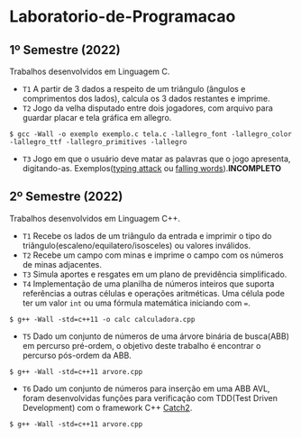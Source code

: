 # Laboratorio-de-Programacao

## 1º Semestre (2022)
Trabalhos desenvolvidos em Linguagem C.
- `T1` A partir de 3 dados a respeito de um triângulo (ângulos e comprimentos dos lados), calcula os 3 dados restantes e imprime.
- `T2` Jogo da velha disputado entre dois jogadores, com arquivo para guardar placar e tela gráfica em allegro.
```
$ gcc -Wall -o exemplo exemplo.c tela.c -lallegro_font -lallegro_color -lallegro_ttf -lallegro_primitives -lallegro 
```
- `T3` Jogo em que o usuário deve matar as palavras que o jogo apresenta, digitando-as. Exemplos([typing attack](https://www.typinggames.zone/typingattack) ou [falling words](https://www.typingstudy.com/pt-brazilian_abnt-2/games/falling_words)).**INCOMPLETO**

## 2º Semestre (2022)
Trabalhos desenvolvidos em Linguagem C++.
- `T1` Recebe os lados de um triângulo da entrada e imprimir o tipo do triângulo(escaleno/equilatero/isosceles) ou valores inválidos.
- `T2` Recebe um campo com minas e imprime o campo com os números de minas adjacentes.
- `T3` Simula aportes e resgates em um plano de previdência simplificado.
- `T4` Implementação de uma planilha de números inteiros que suporta referências a outras células e operações aritméticas. Uma célula pode ter um valor `int` ou uma fórmula matemática iniciando com `=`.
```
$ g++ -Wall -std=c++11 -o calc calculadora.cpp 
```
- `T5` Dado um conjunto de números de uma árvore binária de busca(ABB) em percurso pré-ordem, o objetivo deste trabalho é encontrar o percurso pós-ordem da ABB.
```
$ g++ -Wall -std=c++11 arvore.cpp  
```
- `T6` Dado um conjunto de números para inserção em uma ABB AVL, foram desenvolvidas funções para verificação com TDD(Test Driven Development) com o framework C++ [Catch2](https://github.com/catchorg/Catch2/tree/v2.x).
```
$ g++ -Wall -std=c++11 arvore.cpp 
```

